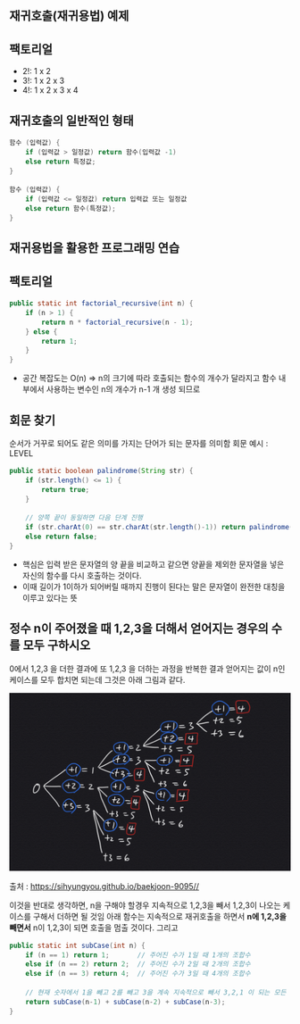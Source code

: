 재귀호출(재귀용법) 예제
-

팩토리얼
-
* 2!: 1 x 2
* 3!: 1 x 2 x 3
* 4!: 1 x 2 x 3 x 4

재귀호출의 일반적인 형태
-
```java
함수 (입력값) {
    if (입력값 > 일정값) return 함수(입력값 -1)
    else return 특정값;
}

함수 (입력값) {
    if (입력값 <= 일정값) return 입력값 또는 일정값
    else return 함수(특정값);
}
```

재귀용법을 활용한 프로그래밍 연습
-

팩토리얼
-
```java
public static int factorial_recursive(int n) {
    if (n > 1) {
        return n * factorial_recursive(n - 1);
    } else {
        return 1;
    }
}
```
* 공간 복잡도는 O(n) => n의 크기에 따라 호출되는 함수의 개수가 달라지고 함수 내부에서 사용하는 변수인 n의 개수가 n-1 개 생성 되므로


회문 찾기
-
순서가 거꾸로 되어도 같은 의미를 가지는 단어가 되는 문자를 의미함
회문 예시 : LEVEL 
```java
public static boolean palindrome(String str) {
    if (str.length() <= 1) {
        return true;
    }

    // 양쪽 끝이 동일하면 다음 단계 진행
    if (str.charAt(0) == str.charAt(str.length()-1)) return palindrome(str.substring(1, str.length()-1));
    else return false;
}
```
* 핵심은 입력 받은 문자열의 양 끝을 비교하고 같으면 양끝을 제외한 문자열을 넣은 자신의 함수를 다시 호출하는 것이다.
* 이때 길이가 1이하가 되어버릴 때까지 진행이 된다는 말은 문자열이 완전한 대칭을 이루고 있다는 뜻


정수 n이 주어졌을 때 1,2,3을 더해서 얻어지는 경우의 수를 모두 구하시오  
-
0에서 1,2,3 을 더한 결과에 또 1,2,3 을 더하는 과정을 반복한 결과 얻어지는 값이 n인 케이스를 모두 합치면 되는데 그것은 아래 그림과 같다.

![1,2,3을 더해서 4를 찾음](./1,2,3재귀호출.jpeg)

출처 : <https://sihyungyou.github.io/baekjoon-9095//>

이것을 반대로 생각하면, n을 구해야 할경우 지속적으로 1,2,3을 빼서 1,2,3이 나오는 케이스를 구해서 더하면 될 것임
아래 함수는 지속적으로 재귀호출을 하면서 **n에 1,2,3을 빼면서** n이 1,2,3이 되면 호출을 멈출 것이다. 그리고 
```java
public static int subCase(int n) {
    if (n == 1) return 1;       // 주어진 수가 1일 때 1개의 조합수
    else if (n == 2) return 2;  // 주어진 수가 2일 때 2개의 조합수
    else if (n == 3) return 4;  // 주어진 수가 3일 때 4개의 조합수

    // 현재 숫자에서 1을 빼고 2를 빼고 3을 계속 지속적으로 빼서 3,2,1 이 되는 모든 경우를 구함
    return subCase(n-1) + subCase(n-2) + subCase(n-3);
}
```


